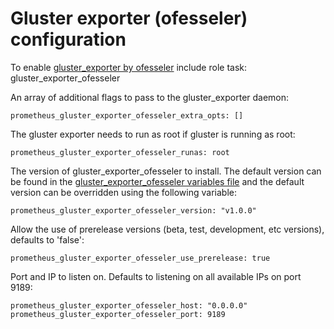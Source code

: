 # Gluster exporter (ofesseler) configuration

To enable [gluster_exporter by ofesseler](https://github.com/ofesseler/gluster_exporter) include role task: gluster_exporter_ofesseler

An array of additional flags to pass to the gluster_exporter daemon:

    prometheus_gluster_exporter_ofesseler_extra_opts: []

The gluster exporter needs to run as root if gluster is running as root:

    prometheus_gluster_exporter_ofesseler_runas: root

The version of gluster_exporter_ofesseler to install. The default version can be found in the [gluster_exporter_ofesseler variables file](../vars/software/gluster_exporter_ofesseler.yml) and the default version can be overridden using the following variable:

    prometheus_gluster_exporter_ofesseler_version: "v1.0.0"

Allow the use of prerelease versions (beta, test, development, etc versions), defaults to 'false':

    prometheus_gluster_exporter_ofesseler_use_prerelease: true

Port and IP to listen on. Defaults to listening on all available IPs on port 9189:

    prometheus_gluster_exporter_ofesseler_host: "0.0.0.0"
    prometheus_gluster_exporter_ofesseler_port: 9189
